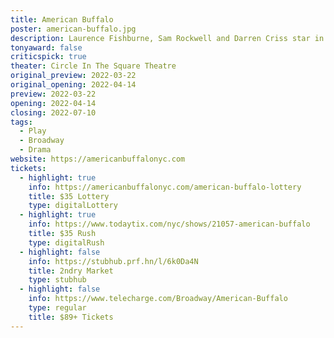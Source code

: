 ```yaml
---
title: American Buffalo
poster: american-buffalo.jpg
description: Laurence Fishburne, Sam Rockwell and Darren Criss star in the Broadway revival of David Mamet's classic.
tonyaward: false
criticspick: true
theater: Circle In The Square Theatre
original_preview: 2022-03-22
original_opening: 2022-04-14
preview: 2022-03-22
opening: 2022-04-14
closing: 2022-07-10
tags: 
  - Play
  - Broadway
  - Drama
website: https://americanbuffalonyc.com
tickets: 
  - highlight: true
    info: https://americanbuffalonyc.com/american-buffalo-lottery
    title: $35 Lottery
    type: digitalLottery
  - highlight: true
    info: https://www.todaytix.com/nyc/shows/21057-american-buffalo
    title: $35 Rush
    type: digitalRush
  - highlight: false
    info: https://stubhub.prf.hn/l/6k0Da4N
    title: 2ndry Market
    type: stubhub
  - highlight: false
    info: https://www.telecharge.com/Broadway/American-Buffalo
    type: regular
    title: $89+ Tickets
---
```

